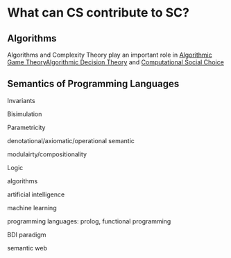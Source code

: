 # What can CS contribute to SC?

## Algorithms

Algorithms and Complexity Theory play an important role in [Algorithmic Game Theory](algorithmic-game-theory.md)[Algorithmic Decision Theory](algorithmic-decision-theory.md) and [Computational Social Choice](computational-social-choice.md)

## Semantics of Programming Languages

Invariants

Bisimulation

Parametricity

denotational/axiomatic/operational semantic

modulairty/compositionality

Logic 

algorithms

artificial intelligence

machine learning

programming languages: prolog, functional programming

BDI paradigm

semantic web
